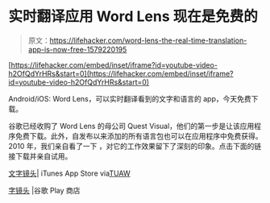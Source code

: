 # 实时翻译应用 Word Lens 现在是免费的

> 原文：<https://lifehacker.com/word-lens-the-real-time-translation-app-is-now-free-1579220195>

 [https://lifehacker.com/embed/inset/iframe?id=youtube-video-h2OfQdYrHRs&start=0](https://lifehacker.com/embed/inset/iframe?id=youtube-video-h2OfQdYrHRs&start=0) 

Android/iOS: Word Lens，可以实时翻译看到的文字和语言的 app，今天免费下载。



谷歌已经收购了 Word Lens 的母公司 Quest Visual，他们的第一步是让该应用程序免费下载。此外，自发布以来添加的所有语言包也可以在应用程序中免费获得。2010 年，我们亲自看了一下 ，对它的工作效果留下了深刻的印象。点击下面的链接下载并亲自试用。

[文字镜头](https://itunes.apple.com/us/app/word-lens/id383463868?mt=8)| iTunes App Store via[TUAW](http://www.tuaw.com/2014/05/20/the-amazing-word-lens-app-for-ios-is-now-free/?ncid=rss_truncated)

[字镜头](https://play.google.com/store/apps/details?id=com.questvisual.wordlens.demo) |谷歌 Play 商店